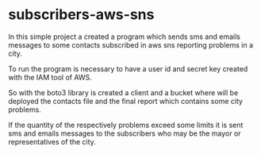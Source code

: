 # subscribers-aws-sns
In this simple project a created a program which sends sms and emails messages to some contacts subscribed in aws sns reporting problems in a city.

To run the program is necessary to have a user id and secret key created with the IAM tool of AWS.

So with the boto3 library is created a client and a bucket where will be deployed the contacts file and the final report which contains some city problems.

If the quantity of the respectively problems exceed some limits it is sent sms and emails messages to the subscribers who may be the mayor or representatives of the city.
